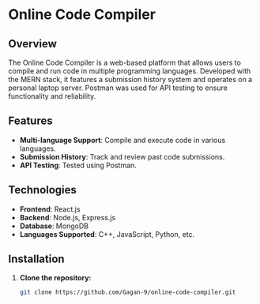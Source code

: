 # Online Code Compiler

## Overview

The Online Code Compiler is a web-based platform that allows users to compile and run code in multiple programming languages. Developed with the MERN stack, it features a submission history system and operates on a personal laptop server. Postman was used for API testing to ensure functionality and reliability.

## Features

- **Multi-language Support**: Compile and execute code in various languages.
- **Submission History**: Track and review past code submissions.
- **API Testing**: Tested using Postman.

## Technologies

- **Frontend**: React.js
- **Backend**: Node.js, Express.js
- **Database**: MongoDB
- **Languages Supported**: C++, JavaScript, Python, etc.

## Installation

1. **Clone the repository:**
   ```bash
   git clone https://github.com/Gagan-9/online-code-compiler.git
